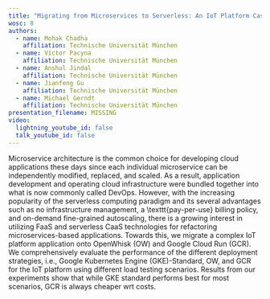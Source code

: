 ```yaml
---
title: "Migrating from Microservices to Serverless: An IoT Platform Case Study"
wosc: 8
authors:
  - name: Mohak Chadha
    affiliation: Technische Universität München
  - name: Victor Pacyna
    affiliation: Technische Universität München
  - name: Anshul Jindal
    affiliation: Technische Universität München
  - name: Jianfeng Gu
    affiliation: Technische Universität München
  - name: Michael Gerndt
    affiliation: Technische Universität München
presentation_filename: MISSING
video:
  lightning_youtube_id: false
  talk_youtube_id: false
---
```


Microservice architecture is the common choice for developing cloud applications these days since each individual microservice can be independently modified, replaced, and scaled. As a result, application development and operating cloud infrastructure were bundled together into what is now commonly called DevOps. However, with the increasing popularity of the serverless computing paradigm and its several advantages such as no infrastructure management, a \texttt{pay-per-use} billing policy, and on-demand fine-grained autoscaling, there is a growing interest in utilizing FaaS and serverless CaaS technologies for refactoring microservices-based applications. Towards this, we migrate a complex IoT platform application onto OpenWhisk (OW) and Google Cloud Run (GCR). We comprehensively evaluate the performance of the different deployment strategies, i.e., Google Kubernetes Engine (GKE)-Standard, OW, and GCR for the IoT platform using different load testing scenarios. Results from our experiments show that while GKE standard performs best for most scenarios, GCR is always cheaper wrt costs.
